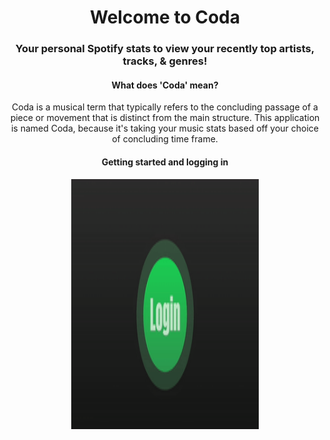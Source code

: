 <div align="center">
  <h1>Welcome to Coda</h1>
  <h3>Your personal Spotify stats to view your recently top artists, tracks, &amp; genres!</h3>

  <div>
    <h4>What does 'Coda' mean?</h4>
    <p>Coda is a musical term that typically refers to the concluding passage of a piece or movement that is distinct from the main structure. This application is named Coda, because it's taking your music stats based off your choice of concluding time frame.</p>
  </div>

  <div>
    <h4>Getting started and logging in</h4>
    <div style="display:block;text-align:center">
      <img src="client/public/Login.gif" alt="login logo" style="height:400px;width:300px">
    </div>
  </div>
</div>
